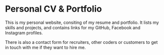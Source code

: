 # Personal CV & Portfolio

This is my personal website, consiting of my resume and portfolio. It lists my skills and projects, and contains links for my GitHub, Facebook and Instagram profiles.

There is also a contact form for recruiters, other coders or customers to get in touch with me if they want to hire me.